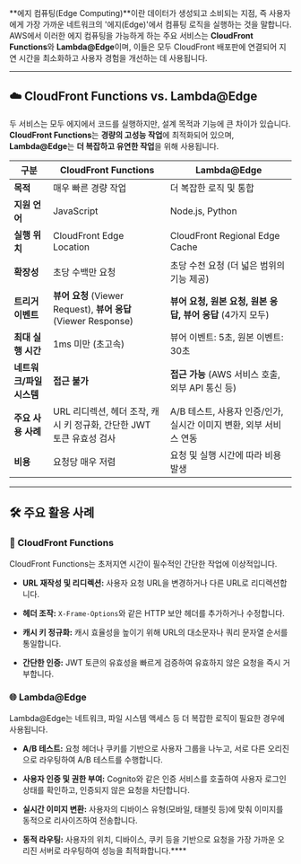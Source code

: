 
**에지 컴퓨팅(Edge Computing)**이란 데이터가 생성되고 소비되는 지점, 즉 사용자에게 가장 가까운 네트워크의 '에지(Edge)'에서 컴퓨팅 로직을 실행하는 것을 말합니다. AWS에서 이러한 에지 컴퓨팅을 가능하게 하는 주요 서비스는 **CloudFront Functions**와 **Lambda@Edge**이며, 이들은 모두 CloudFront 배포판에 연결되어 지연 시간을 최소화하고 사용자 경험을 개선하는 데 사용됩니다.

---

## ☁️ CloudFront Functions vs. Lambda@Edge

두 서비스는 모두 에지에서 코드를 실행하지만, 설계 목적과 기능에 큰 차이가 있습니다. **CloudFront Functions**는 **경량의 고성능 작업**에 최적화되어 있으며, **Lambda@Edge**는 **더 복잡하고 유연한 작업**을 위해 사용됩니다.

|구분|CloudFront Functions|Lambda@Edge|
|---|---|---|
|**목적**|매우 빠른 경량 작업|더 복잡한 로직 및 통합|
|**지원 언어**|JavaScript|Node.js, Python|
|**실행 위치**|CloudFront Edge Location|CloudFront Regional Edge Cache|
|**확장성**|초당 수백만 요청|초당 수천 요청 (더 넓은 범위의 기능 제공)|
|**트리거 이벤트**|**뷰어 요청** (Viewer Request), **뷰어 응답** (Viewer Response)|**뷰어 요청, 원본 요청, 원본 응답, 뷰어 응답** (4가지 모두)|
|**최대 실행 시간**|1ms 미만 (초고속)|뷰어 이벤트: 5초, 원본 이벤트: 30초|
|**네트워크/파일 시스템**|**접근 불가**|**접근 가능** (AWS 서비스 호출, 외부 API 통신 등)|
|**주요 사용 사례**|URL 리디렉션, 헤더 조작, 캐시 키 정규화, 간단한 JWT 토큰 유효성 검사|A/B 테스트, 사용자 인증/인가, 실시간 이미지 변환, 외부 서비스 연동|
|**비용**|요청당 매우 저렴|요청 및 실행 시간에 따라 비용 발생|

---

## 🛠️ 주요 활용 사례

### 🚀 CloudFront Functions

CloudFront Functions는 초저지연 시간이 필수적인 간단한 작업에 이상적입니다.

- **URL 재작성 및 리디렉션:** 사용자 요청 URL을 변경하거나 다른 URL로 리디렉션합니다.
    
- **헤더 조작:** `X-Frame-Options`와 같은 HTTP 보안 헤더를 추가하거나 수정합니다.
    
- **캐시 키 정규화:** 캐시 효율성을 높이기 위해 URL의 대소문자나 쿼리 문자열 순서를 통일합니다.
    
- **간단한 인증:** JWT 토큰의 유효성을 빠르게 검증하여 유효하지 않은 요청을 즉시 거부합니다.

### 🌐 Lambda@Edge

Lambda@Edge는 네트워크, 파일 시스템 액세스 등 더 복잡한 로직이 필요한 경우에 사용됩니다.

- **A/B 테스트:** 요청 헤더나 쿠키를 기반으로 사용자 그룹을 나누고, 서로 다른 오리진으로 라우팅하여 A/B 테스트를 수행합니다.
    
- **사용자 인증 및 권한 부여:** Cognito와 같은 인증 서비스를 호출하여 사용자 로그인 상태를 확인하고, 인증되지 않은 요청을 차단합니다.
    
- **실시간 이미지 변환:** 사용자의 디바이스 유형(모바일, 태블릿 등)에 맞춰 이미지를 동적으로 리사이즈하여 전송합니다.
    
- **동적 라우팅:** 사용자의 위치, 디바이스, 쿠키 등을 기반으로 요청을 가장 가까운 오리진 서버로 라우팅하여 성능을 최적화합니다.****
